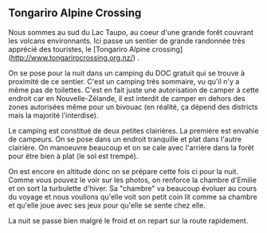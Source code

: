## Tongariro Alpine Crossing

Nous sommes au sud du Lac Taupo, au coeur d'une grande forêt couvrant les volcans environnants. Ici passe un sentier de grande randonnée très apprécié des touristes, le [Tongariro Alpine crossing] (http://www.tongarirocrossing.org.nz/) .

On se pose pour la nuit dans un camping du DOC gratuit qui se trouve à proximité de ce sentier.
C'est un camping très sommaire, vu qu'il n'y a même pas de toilettes. C'est en fait juste une autorisation de camper à cette endroit
car en Nouvelle-Zélande, il est interdit de camper en dehors des zones autorisées même pour un bivouac
(en réalité, ça dépend des districts mais la majorité l'interdise).

Le camping est constitué de deux petites clairières. La première est envahie de campeurs. On se pose dans un endroit tranquille et plat dans l'autre clairière. 
On manoeuvre beaucoup et on se cale avec l'arrière dans la forêt pour être bien à plat (le sol est trempé).

On est encore en altitude donc on se prépare cette fois ci pour la nuit. Comme vous pouvez le voir sur les photos, on renforce la chambre d'Emilie
et on sort la turbulette d'hiver. Sa "chambre" va beaucoup évoluer au cours du voyage et nous voulions qu'elle voit son petit coin lit comme
sa chambre et qu'elle joue avec ses jeux pour qu'elle se sente chez elle.

La nuit se passe bien malgré le froid et on repart sur la route rapidement.
